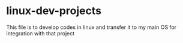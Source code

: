 # linux-dev-projects
This file is to develop codes in linux and transfer it to my main OS for integration with that project
